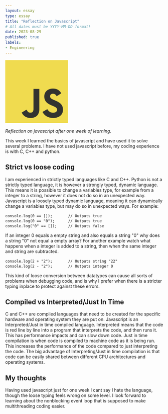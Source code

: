 ```yaml
---
layout: essay
type: essay
title: "Reflection on Javascript"
# All dates must be YYYY-MM-DD format!
date: 2023-08-29
published: true
labels:
- Engineering
---
```


<img width="200" class="rounded float-start pe-4" src="../img/javascript/JavaScript-logo.png">

*Reflection on javascript after one week of learning.*

This week I learned the basics of javascript and have used it to solve several problems.  I have not used javascript before, my coding experience is with C, C++ and python.

## Strict vs loose coding

I am experienced in strictly typed languages like C and C++.  Python is not a strictly typed language, it is however a strongly typed, dynamic language.  This means it is possible to change a variables type, for example from a integer to a string, however it does not do so in an unexpected way.  Javascript is a loosely typed dynamic language, meaning it can dynamically change a variables type, but may do so in unexpected ways.  For example:
```
console.log(0 == []);       // Outputs true
console.log(0 == "0");      // Outputs true
console.log("0" == []);     // Outputs false
```
If an integer 0 equals a empty string and also equals a string "0" why does a string "0" not equal a empty array?  For another example watch what happens when a integer is added to a string, then when the same integer and string are subtracted.
```
console.log(2 + "2");       // Outputs string "22"
console.log(2 - "2");       // Outputs integer 0
```
This kind of loose conversion between datatypes can cause all sorts of problems when debugging code, and is why I prefer when there is a stricter typing inplace to protect against these errors.

## Compiled vs Interpreted/Just In Time

C and C++ are complied languages that need to be created for the specific hardware and operating system they are put on.  Javascript is an Interpreted/Just in time compiled language.  Interpreted means that the code is red line by line into a program that interprets the code, and then runs it.  This has performance impacts and can slow down code.  Just in time compilation is when code is compiled to machine code as it is being run.  This increases the performance of the code compared to just interpreting the code.  The big advantage of Interpreting/Just in time compilation is that code can be easily shared between different CPU architectures and operating systems.

## My thoughts

Having used javascript just for one week I cant say I hate the language, though the loose typing feels wrong on some level.  I look forward to learning about the nonblocking event loop that is supposed to make multithreading coding easier.

